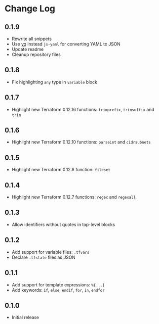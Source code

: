 # Change Log

## 0.1.9

- Rewrite all snippets
- Use [yq](https://github.com/mikefarah/yq) instead `js-yaml` for converting YAML to JSON
- Update readme
- Cleanup repository files

## 0.1.8

- Fix highlighting `any` type in `variable` block

## 0.1.7

- Highlight new Terraform 0.12.16 functions: `trimprefix`, `trimsuffix` and `trim`

## 0.1.6

- Highlight new Terraform 0.12.10 functions: `parseint` and `cidrsubnets`

## 0.1.5

- Highlight new Terraform 0.12.8 function: `fileset`

## 0.1.4

- Highlight new Terraform 0.12.7 functions: `regex` and `regexall`

## 0.1.3

- Allow identifiers without quotes in top-level blocks

## 0.1.2

- Add support for variable files: `.tfvars`
- Declare `.tfstate` files as JSON

## 0.1.1

- Add support for template expressions: `%{...}`
- Add keywords: `if`, `else`, `endif`, `for`, `in`, `endfor`

## 0.1.0

- Initial release
